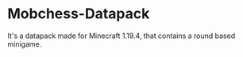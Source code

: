 # Mobchess-Datapack
It's a datapack made for Minecraft 1.19.4, that contains a round based minigame.
